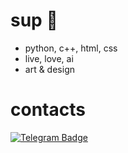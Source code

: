 # sup 👋

- python, c++, html, css
- live, love, ai
- art & design

# contacts

<div id="badges">
  <a href="https://t.me/user_0A1">
  <img src="https://img.shields.io/badge/Telegram-blue?style=for-the-badge&logo=telegram&logoColor=white" alt="Telegram Badge"/>
  </a>
</div>

